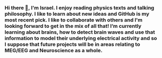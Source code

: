 ### Hi there 👋, I'm Israel. I enjoy reading physics texts and talking philosophy. I like to learn about new ideas and GitHub is my most recent pick. I like to collaborate with others and I'm looking forward to get in the mix of all that! I’m currently learning about brains, how to detect brain waves and use that information to model their underlying electrical activity and so I suppose that future projects will be in areas relating to MEG/EEG and Neuroscience as a whole.

<!--
**IsraelAkpan/IsraelAkpan** is a ✨ _special_ ✨ repository because its `README.md` (this file) appears on your GitHub profile.

Here are some ideas to get you started:

- 🔭 I’m currently working on ...
- 🌱 I’m currently learning ...
- 👯 I’m looking to collaborate on ...
- 🤔 I’m looking for help with ...
- 💬 Ask me about ...
- 📫 How to reach me: ...
- 😄 Pronouns: ...
- ⚡ Fun fact: ...
-->
